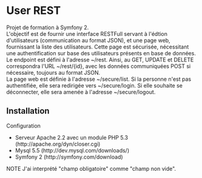 User REST
=========

Projet de formation à Symfony 2. 
<br/>
L'objectif est de fournir une interface RESTFull servant à l'édtion d'utilisateurs (communication au format JSON), et une page web, fournissant la liste des utilisateurs. Cette page est sécurisée, nécessitant une authentification sur base des utilisateurs présents en base de données.
<br/>
Le endpoint est défini à l'adresse ~/rest. Ainsi, au GET, UPDATE et DELETE correspondra l'URL ~/rest/{id}, avec les données communiquées POST si nécessaire, toujours au format JSON.
<br/>
La page web est définie à l'adresse ~/secure/list. Si la personne n'est pas authentifiée, elle sera redirigée vers ~/secure/login. Si elle souhaite se déconnecter, elle sera amenée à l'adresse ~/secure/logout.


Installation
------------

Configuration<br/>
<ul>
    <li> Serveur Apache 2.2 avec un module PHP 5.3 (http://apache.org/dyn/closer.cgi)
    <li> Mysql 5.5 (http://dev.mysql.com/downloads/)
    <li> Symfony 2 (http://symfony.com/download)
</ul>

NOTE
    J'ai interprété "champ obligatoire" comme "champ non vide".
